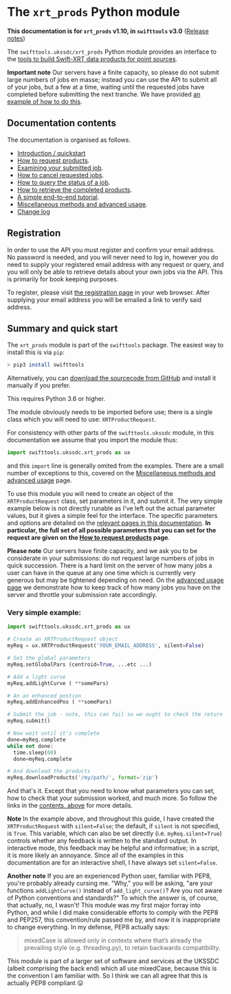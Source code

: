# The `xrt_prods` Python module

**This documentation is for `xrt_prods` v1.10, in `swifttools` v3.0** ([Release notes](ReleaseNotes_v110.md))

The `swifttools.ukssdc/xrt_prods` Python module provides an interface to the [tools to build Swift-XRT data products for
point sources](https://www.swift.ac.uk/user_objects).

**Important note** Our servers have a finite capacity, so please do not submit large numbers of jobs en masse; instead you can use the API to submit all of your jobs, but a few at a time, waiting until the requested jobs have completed before submitting the next tranche. We have provided [an example of how to do this](advanced.md#scripting-large-numbers-of-jobs).

## Documentation contents

The documentation is organised as follows.

 * [Introduction / quickstart](README.md)
 * [How to request products](RequestJob.md).
 * [Examining your submitted job](ReturnData.md).
 * [How to cancel requested jobs](CancelJob.md).
 * [How to query the status of a job](JobStatus.md).
 * [How to retrieve the completed products](RetrieveProducts.md).
 * [A simple end-to-end tutorial](tutorial.md).
 * [Miscellaneous methods and advanced usage](advanced.md).
 * [Change log](ChangeLog.md)
 
 
## Registration

In order to use the API you must register and confirm your email address. No password is needed, and you will never need to log in, however you do need to supply your registered email address with any request or query, and you will only be able to retrieve details about your own jobs via the API. This is primarily for book keeping purposes.

To register, please visit [the registration page](https://www.swift.ac.uk/user_objects/register.php) in your web browser. After supplying your email address you will be emailed a link to verify said address.

## Summary and quick start

The `xrt_prods` module is part of the `swifttools` package. The easiest way to install this is via `pip`:

```bash
> pip3 install swifttools
```

Alternatively, you can [download the sourcecode from GitHub](https://github.com/Swift-SOT/swifttools) and install it manually if you prefer.

This requires Python 3.6 or higher.

The module obviously needs to be imported before use; there is a single
class which you will need to use: `XRTProductRequest`.

For consistency with other parts of the `swifttools.ukssdc` module, in this documentation we assume 
that you import the module thus:

```python
import swifttools.ukssdc.xrt_prods as ux
```

and this `import` line is generally omited from the examples. There are a small number
of exceptions to this, covered on the [Miscellaneous methods and advanced usage](advanced.md) page.

To use this module you will need to create an object of the `XRTProductRequest` class, set parameters in it, and submit
it. The very simple example below is not directly runable as I've left out the actual parameter values, but it gives a
simple feel for the interface. The specific parameters and options are detailed on the [relevant pages in this
documentation](#documentation-contents). **In particular, the full set of all possible parameters that you can set for
the request are given on the [How to request products](RequestJob.md) page**.

**Please note** Our servers have finite capacity, and we ask you to be considerate in your submissions: do not
request large numbers of jobs in quick succession. There is a hard limit on the server of how many jobs a user
can have in the queue at any one time which is currently very generous but may be tightened depending on need.
On the [advanced usage page](advanced.md#controlling-the-number-of-active-jobs) we demonstrate how to keep track of how many
jobs you have on the server and throttle your submission rate accordingly.

### Very simple example:

```python
import swifttools.ukssdc.xrt_prods as ux

# Create an XRTProductRequest object
myReq = ux.XRTProductRequest('YOUR_EMAIL_ADDRESS', silent=False)

# Set the global parameters
myReq.setGlobalPars (centroid=True, ...etc ...)

# Add a light curve
myReq.addLightCurve ( **somePars)

# An an enhanced postion
myReq.addEnhancedPos ( **somePars)

# Submit the job - note, this can fail so we ought to check the return code in real life
myReq.submit()

# Now wait until it's complete
done=myReq.complete
while not done:
  time.sleep(60)
  done=myReq.complete

# And download the products
myReq.downloadProducts('/my/path/', format='zip')
```

And that's it. Except that you need to know what parameters you can set, how to check that your submission worked, and much more. So follow the links in the [contents, above](#documentation-contents) for more details.

**Note** In the example above, and throughout this guide, I have created the `XRTProductRequest` with `silent=False`; the default, if `silent` is not
specified, is `True`. This variable, which can also be set directly (i.e. `myReq.silent=True`) controls whether any feedback is
written to the standard output. In interactive mode, this feedback may be helpful and informative; in a script, it is more
likely an annoyance. Since all of the examples in this documentation are for an interactive shell, I have always set `silent=False`.

**Another note** If you are an experienced Python user, familiar with PEP8, you're probably already cursing me. "Why," you will 
be asking, "are your functions `addLightCurve()` instead of `add_light_curve()`? Are you not aware of Python conventions
and standards?" To which the answer is, of course, that actually, no, I wasn't! This module was my first major forray into Python,
and while I did make considerable efforts to comply with the PEP8 and PEP257, this convention/rule passed me by, and now it
is inappropriate to change everything. In my defense, PEP8 actually says:

> mixedCase is allowed only in contexts where that’s already the prevailing style (e.g. threading.py), to retain backwards compatibility.

This module is part of a larger set of software and services at the UKSSDC (albeit comprising the back end) which
all use mixedCase, because this is the convention I am familiar with. So I think we can all agree that this is actually
PEP8 compliant &#128539;




